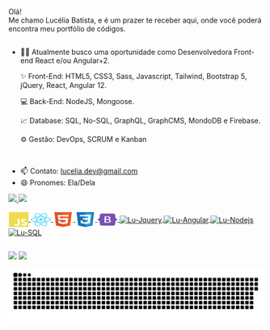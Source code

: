 Olá!<br>
Me chamo Lucélia Batista, e é um prazer te receber aqui, onde você poderá encontra meu portfólio de códigos.

##

- 👩‍💻 Atualmente busco uma oportunidade como Desenvolvedora Front-end React e/ou Angular+2.


  ✨ Front-End: HTML5, CSS3, Sass, Javascript, Tailwind, Bootstrap 5, jQuery, React, Angular 12.

  💻 Back-End: NodeJS, Mongoose.

  📈 Database: SQL, No-SQL, GraphQL, GraphCMS, MondoDB e Firebase.

  ⚙️ Gestão: DevOps, SCRUM e Kanban
<br />

- 📫 Contato: lucelia.dev@gmail.com
- 😄 Pronomes: Ela/Dela

<div>
  <a href="https://github.com/Luceliabatista">
  <img height="160em" src="https://github-readme-stats.vercel.app/api?username=Luceliabatista&show_icons=true&theme=dracula&include_all_commits=true&count_private=true"/>
  <img height="160em" src="https://github-readme-stats.vercel.app/api/top-langs/?username=Luceliabatista&layout=compact&langs_count=7&theme=dracula"/>
</div>
<div style="display: inline_block"><br>
  <img align="center" alt="Lu-Js" height="30" width="40" src="https://raw.githubusercontent.com/devicons/devicon/master/icons/javascript/javascript-plain.svg">
  <img align="center" alt="Lu-React" height="30" width="40" src="https://raw.githubusercontent.com/devicons/devicon/master/icons/react/react-original.svg">
  <img align="center" alt="Lu-HTML" height="30" width="40" src="https://raw.githubusercontent.com/devicons/devicon/master/icons/html5/html5-original.svg">
  <img align="center" alt="Lu-CSS" height="30" width="40" src="https://raw.githubusercontent.com/devicons/devicon/master/icons/css3/css3-original.svg">
  <img align="center" alt="Lu-Bootstrap" height="30" width="40" src="https://raw.githubusercontent.com/devicons/devicon/master/icons/bootstrap/bootstrap-plain.svg">
  <img align="center" alt="Lu-Jquery" height="30" width="40" src="https://www.vectorlogo.zone/logos/jquery/jquery-icon.svg">
  <img align="center" alt="Lu-Angular" height="41" width="40" src="https://upload.wikimedia.org/wikipedia/commons/thumb/c/cf/Angular_full_color_logo.svg/2048px-Angular_full_color_logo.svg.png">
  <img align="center" alt="Lu-Nodejs" height="30" width="40" src="https://cdn.worldvectorlogo.com/logos/nodejs-icon.svg">
  <img align="center" alt="Lu-SQL" height="35" width="35" src="https://www.ricardoarrigoni.com/wp-content/uploads/2014/01/SQL.png">
  
 
</div>

  ##
 
<div> 
  <a href = "mailto:lucelia.dev@gmail.com"><img src="https://img.shields.io/badge/-Gmail-%23333?style=for-the-badge&logo=gmail&logoColor=white" target="_blank"></a>
  <a href="https://www.linkedin.com/in/luceliabatista/" target="_blank"><img src="https://img.shields.io/badge/-LinkedIn-%230077B5?style=for-the-badge&logo=linkedin&logoColor=white" target="_blank"></a> 
  </div>
  
  ![Snake animation](https://github.com/Luceliabatista/Luceliabatista/blob/output/github-contribution-grid-snake.svg)
